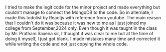 I tried to make the legit code for the minor project and made everything but couldn't manage to connect the MongoDB to the code. So in alternate, I made this todolist by Reactjs with reference from youtube.
The main reason that I couldn't do it was because it was new to me as I just joined my college from September,2024 only.
Even though it was taught in the class by Mr. Pratham Saxena sir, I thought it was clear to me but at the time of doing it myself, I just got blank.
I made mistakes many time and corrected it while writing the code and not just copying the whole code.